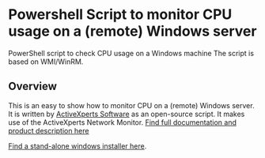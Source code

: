 # Powershell Script to monitor CPU usage on a (remote) Windows server
PowerShell script to check CPU usage on a Windows machine
The script is based on WMI/WinRM.

## Overview
This is an easy to show how to monitor CPU on a (remote) Windows server. 
It is written by [ActiveXperts Software](https://www.activexperts.com) as an open-source script. It makes use of the ActiveXperts Network Monitor.
[Find full documentation and product description here](https://www.activexperts.com/network-monitor/)

[Find a stand-alone windows installer here](https://www.activexperts.com/download/).
